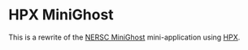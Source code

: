 <!---
  Copyright (c) 2013-2014 Thomas Heller
  Copyright (c) 2013-2014 Hartmut Kaiser

  Distributed under the Boost Software License, Version 1.0. (See accompanying
  file LICENSE_1_0.txt or copy at http://www.boost.org/LICENSE_1_0.txt)
-->

HPX MiniGhost
=============

This is a rewrite of the [NERSC MiniGhost](https://www.nersc.gov/users/computational-systems/nersc-8-system-cori/nersc-8-procurement/trinity-nersc-8-rfp/nersc-8-trinity-benchmarks/minighost/) 
mini-application using [HPX](https://github.com/STEllAR-GROUP/hpx).
